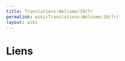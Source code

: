 ```yaml
---
title: Translations:Welcome/19/fr
permalink: wiki/Translations:Welcome/19/fr/
layout: wiki
---
```


# Liens
